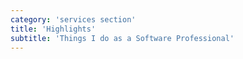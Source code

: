 ```yaml
---
category: 'services section'
title: 'Highlights'
subtitle: 'Things I do as a Software Professional'
---
```

